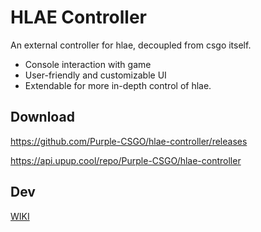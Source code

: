 # HLAE Controller

An external controller for hlae, decoupled from csgo itself.

- Console interaction with game
- User-friendly and customizable UI
- Extendable for more in-depth control of hlae.

## Download

https://github.com/Purple-CSGO/hlae-controller/releases

https://api.upup.cool/repo/Purple-CSGO/hlae-controller

## Dev

[WIKI](https://github.com/Purple-CSGO/hlae-controller/wiki)

